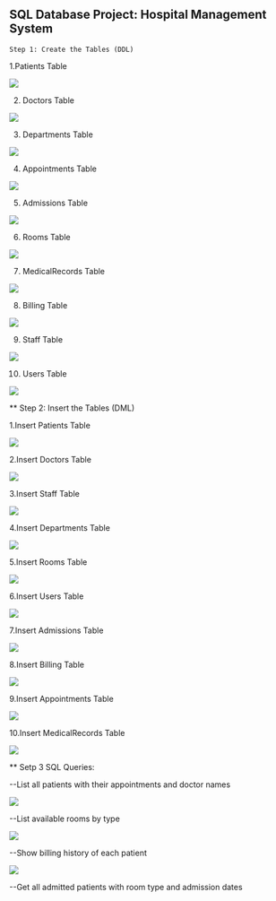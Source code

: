   
   ## SQL Database Project:  Hospital Management System

    Step 1: Create the Tables (DDL)


   1.Patients Table

   ![](image/1.png)

   2. Doctors Table
   
   ![](image/2.png) 

   3. Departments Table
   
   ![](image/3.png)

   4. Appointments Table
   
   ![](image/4.png)

   
   5. Admissions Table

   ![](image/5.png)

   6. Rooms Table

   ![](image/6.png)

  7. MedicalRecords Table

   ![](image/7.png)

   8. Billing Table

   ![](image/8.png)

   9. Staff Table

   ![](image/9.png)

   10. Users Table

   ![](image/10.png)


  ** Step 2: Insert the Tables (DML)

   1.Insert Patients Table

   ![](image/11.png)


  2.Insert Doctors Table
  
  ![](image/12.png)

  3.Insert Staff Table

  ![](image/13.png)

  4.Insert Departments Table

  ![](image/14.png)

  5.Insert Rooms Table

  ![](image/15.png)

  6.Insert Users Table

  ![](image/16.png)


  7.Insert  Admissions  Table

  ![](image/17.png)


  8.Insert Billing Table

  ![](image/18.png)


  9.Insert Appointments  Table

  ![](image/19.png)

  10.Insert MedicalRecords Table

  ![](image/20.png)


  **  Setp 3  SQL Queries:

  --List all patients with their appointments and doctor names

  ![](image/21.png)

  --List available rooms by type

  ![](image/22.png)

  --Show billing history of each patient

  ![](image/23.png)

  --Get all admitted patients with room type and admission dates





